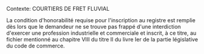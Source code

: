 Contexte: COURTIERS DE FRET FLUVIAL

La condition d'honorabilité requise pour l'inscription au registre est remplie dès lors que le demandeur ne se trouve pas frappé d'une interdiction d'exercer une profession industrielle et commerciale et inscrit, à ce titre, au fichier mentionné au chapitre VIII du titre II du livre Ier de la partie législative du code de commerce.